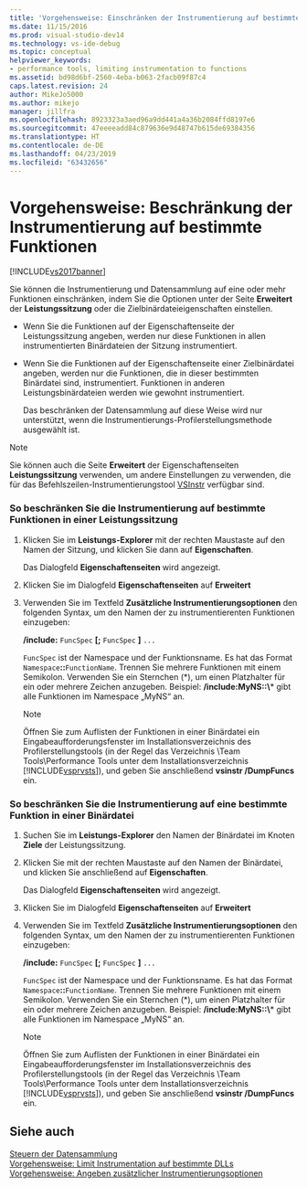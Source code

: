 ```yaml
---
title: 'Vorgehensweise: Einschränken der Instrumentierung auf bestimmte Funktionen | Microsoft-Dokumentation'
ms.date: 11/15/2016
ms.prod: visual-studio-dev14
ms.technology: vs-ide-debug
ms.topic: conceptual
helpviewer_keywords:
- performance tools, limiting instrumentation to functions
ms.assetid: bd98d6bf-2560-4eba-b063-2facb09f87c4
caps.latest.revision: 24
author: MikeJo5000
ms.author: mikejo
manager: jillfra
ms.openlocfilehash: 8923323a3aed96a9dd441a4a36b2084ffd8197e6
ms.sourcegitcommit: 47eeeeadd84c879636e9d48747b615de69384356
ms.translationtype: HT
ms.contentlocale: de-DE
ms.lasthandoff: 04/23/2019
ms.locfileid: "63432656"
---
```

# <a name="how-to-limit-instrumentation-to-specific-functions"></a>Vorgehensweise: Beschränkung der Instrumentierung auf bestimmte Funktionen
[!INCLUDE[vs2017banner](../includes/vs2017banner.md)]

Sie können die Instrumentierung und Datensammlung auf eine oder mehr Funktionen einschränken, indem Sie die Optionen unter der Seite **Erweitert** der **Leistungssitzung** oder die Zielbinärdateieigenschaften einstellen.  
  
- Wenn Sie die Funktionen auf der Eigenschaftenseite der Leistungssitzung angeben, werden nur diese Funktionen in allen instrumentierten Binärdateien der Sitzung instrumentiert.  
  
- Wenn Sie die Funktionen auf der Eigenschaftenseite einer Zielbinärdatei angeben, werden nur die Funktionen, die in dieser bestimmten Binärdatei sind, instrumentiert. Funktionen in anderen Leistungsbinärdateien werden wie gewohnt instrumentiert.  
  
  Das beschränken der Datensammlung auf diese Weise wird nur unterstützt, wenn die Instrumentierungs-Profilerstellungsmethode ausgewählt ist.  
  
> [!NOTE]
> Sie können auch die Seite **Erweitert** der Eigenschaftenseiten **Leistungssitzung** verwenden, um andere Einstellungen zu verwenden, die für das Befehlszeilen-Instrumentierungstool [VSInstr](../profiling/vsinstr.md) verfügbar sind.  
  
### <a name="to-limit-instrumentation-to-specific-functions-in-a-performance-session"></a>So beschränken Sie die Instrumentierung auf bestimmte Funktionen in einer Leistungssitzung  
  
1. Klicken Sie im **Leistungs-Explorer** mit der rechten Maustaste auf den Namen der Sitzung, und klicken Sie dann auf **Eigenschaften**.  
  
    Das Dialogfeld **Eigenschaftenseiten** wird angezeigt.  
  
2. Klicken Sie im Dialogfeld **Eigenschaftenseiten** auf **Erweitert**  
  
3. Verwenden Sie im Textfeld **Zusätzliche Instrumentierungsoptionen** den folgenden Syntax, um den Namen der zu instrumentierenten Funktionen einzugeben:  
  
    **/include:** `FuncSpec` **[;** `FuncSpec` **]** `...`  
  
    `FuncSpec` ist der Namespace und der Funktionsname. Es hat das Format `Namespace`**::**`FunctionName`. Trennen Sie mehrere Funktionen mit einem Semikolon. Verwenden Sie ein Sternchen (\*), um einen Platzhalter für ein oder mehrere Zeichen anzugeben. Beispiel: **/include:MyNS::\\*** gibt alle Funktionen im Namespace „MyNS“ an.  
  
   > [!NOTE]
   > Öffnen Sie zum Auflisten der Funktionen in einer Binärdatei ein Eingabeaufforderungsfenster im Installationsverzeichnis des Profilerstellungstools (in der Regel das Verzeichnis \Team Tools\Performance Tools unter dem Installationsverzeichnis [!INCLUDE[vsprvsts](../includes/vsprvsts-md.md)]), und geben Sie anschließend **vsinstr /DumpFuncs** ein.  
  
### <a name="to-limit-instrumentation-to-specific-functions-in-a-binary"></a>So beschränken Sie die Instrumentierung auf eine bestimmte Funktion in einer Binärdatei  
  
1. Suchen Sie im **Leistungs-Explorer** den Namen der Binärdatei im Knoten **Ziele** der Leistungssitzung.  
  
2. Klicken Sie mit der rechten Maustaste auf den Namen der Binärdatei, und klicken Sie anschließend auf **Eigenschaften**.  
  
    Das Dialogfeld **Eigenschaftenseiten** wird angezeigt.  
  
3. Klicken Sie im Dialogfeld **Eigenschaftenseiten** auf **Erweitert**  
  
4. Verwenden Sie im Textfeld **Zusätzliche Instrumentierungsoptionen** den folgenden Syntax, um den Namen der zu instrumentierenten Funktionen einzugeben:  
  
    **/include:** `FuncSpec` **[;** `FuncSpec` **]** `...`  
  
    `FuncSpec` ist der Namespace und der Funktionsname. Es hat das Format `Namespace`**::**`FunctionName`. Trennen Sie mehrere Funktionen mit einem Semikolon. Verwenden Sie ein Sternchen (\*), um einen Platzhalter für ein oder mehrere Zeichen anzugeben. Beispiel: **/include:MyNS::\\*** gibt alle Funktionen im Namespace „MyNS“ an.  
  
   > [!NOTE]
   > Öffnen Sie zum Auflisten der Funktionen in einer Binärdatei ein Eingabeaufforderungsfenster im Installationsverzeichnis des Profilerstellungstools (in der Regel das Verzeichnis \Team Tools\Performance Tools unter dem Installationsverzeichnis [!INCLUDE[vsprvsts](../includes/vsprvsts-md.md)]), und geben Sie anschließend **vsinstr /DumpFuncs** ein.  
  
## <a name="see-also"></a>Siehe auch  
 [Steuern der Datensammlung](../profiling/controlling-data-collection.md)   
 [Vorgehensweise: Limit Instrumentation auf bestimmte DLLs](../profiling/how-to-limit-instrumentation-to-specific-dlls.md)   
 [Vorgehensweise: Angeben zusätzlicher Instrumentierungsoptionen](../profiling/how-to-specify-additional-instrumentation-options.md)

